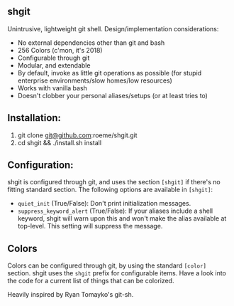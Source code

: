 shgit
-----

Unintrusive, lightweight git shell. Design/implementation considerations:

- No external dependencies other than git and bash
- 256 Colors (c'mon, it's 2018)
- Configurable through git
- Modular, and extendable
- By default, invoke as little git operations as possible
  (for stupid enterprise environments/slow homes/low resources)
- Works with vanilla bash
- Doesn't clobber your personal aliases/setups (or at least tries to)

Installation:
-------------
1. git clone git@github.com:roeme/shgit.git
2. cd shgit && ./install.sh install


Configuration:
--------------
shgit is configured through git, and uses the section `[shgit]` if there's no
fitting standard section. The following options are available in `[shgit]`:

* `quiet_init` (True/False):
  Don't print initialization messages.
* `suppress_keyword_alert` (True/False):
  If your aliases include a shell keyword, shgit will warn upon this and won't
  make the alias available at top-level. This setting will suppress the message.

## Colors
Colors can be configured through git, by using the standard `[color]` section.
shgit uses the `shgit` prefix for configurable items. Have a look into the code
for a current list of things that can be colorized.

Heavily inspired by Ryan Tomayko's git-sh.